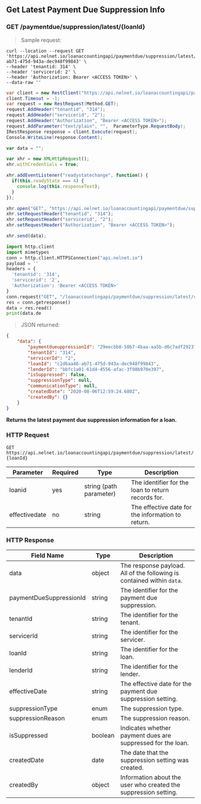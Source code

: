 <!--Endpoint introduction -->
## Get Latest Payment Due Suppression Info

### GET /paymentdue/suppression/latest/{loanId}

<!-- RIGHT: code samples -->

> Sample request:

```shell
curl --location --request GET 'https://api.nelnet.io/loanaccountingapi/paymentdue/suppression/latest/c2d6aa46-ab71-475d-943a-dec948f99843' \
--header 'tenantid: 314' \
--header 'servicerid: 2' \
--header 'Authorization: Bearer <ACCESS TOKEN>' \
--data-raw ''
```

```csharp
var client = new RestClient("https://api.nelnet.io/loanaccountingapi/paymentdue/suppression/latest/c2d6aa46-ab71-475d-943a-dec948f99843");
client.Timeout = -1;
var request = new RestRequest(Method.GET);
request.AddHeader("tenantid", "314");
request.AddHeader("servicerid", "2");
request.AddHeader("Authorization", "Bearer <ACCESS TOKEN>");
request.AddParameter("text/plain", "",  ParameterType.RequestBody);
IRestResponse response = client.Execute(request);
Console.WriteLine(response.Content);
```

```javascript
var data = "";

var xhr = new XMLHttpRequest();
xhr.withCredentials = true;

xhr.addEventListener("readystatechange", function() {
  if(this.readyState === 4) {
    console.log(this.responseText);
  }
});

xhr.open("GET", "https://api.nelnet.io/loanaccountingapi/paymentdue/suppression/latest/c2d6aa46-ab71-475d-943a-dec948f99843");
xhr.setRequestHeader("tenantid", "314");
xhr.setRequestHeader("servicerid", "2");
xhr.setRequestHeader("Authorization", "Bearer <ACCESS TOKEN>");

xhr.send(data);
```

```python
import http.client
import mimetypes
conn = http.client.HTTPSConnection("api.nelnet.io")
payload = ''
headers = {
  'tenantid': '314',
  'servicerid': '2',
  'Authorization': 'Bearer <ACCESS TOKEN>'
}
conn.request("GET", "/loanaccountingapi/paymentdue/suppression/latest/c2d6aa46-ab71-475d-943a-dec948f99843", payload, headers)
res = conn.getresponse()
data = res.read()
print(data.de
```

> JSON returned:

```json
{
    "data": {
        "paymentdueuppressionId": "29eecbb8-58b7-4baa-aa5b-d6c7adf29237",
        "tenantId": "314",
        "servicerId": "2",
        "loanId": "c2d6aa46-ab71-475d-943a-dec948f99843",
        "lenderId": "bbfc1a01-61d4-4556-afac-3f98b970e397",
        "isSuppressed": false,
        "suppressionType": null,
        "communicationType": null,
        "createdDate": "2020-08-06T12:59:24.680Z",
        "createdBy": {}
    }
}
```

<!-- LEFT: documentation -->

**Returns the latest payment due suppression information for a loan.**

### HTTP Request

`GET https://api.nelnet.io/loanaccountingapi/paymentdue/suppression/latest/{loanId}`

Parameter | Required | Type   | Description
----------| -------- | ------ | -----------
loanid | yes | string (path parameter) | The identifier for the loan to return records for.
effectivedate | no | string | The effective date for the information to return.

### HTTP Response

Field Name | Type | Description
---------- | ------- | -------
data | object | The response payload. All of the following is contained within `data`.
paymentDueSuppressionId | string | The identifier for the payment due suppression.
tenantId | string | The identifier for the tenant.
servicerId | string | The identifier for the servicer.
loanId | string | The identifier for the loan.
lenderId | string | The identifier for the lender.
effectiveDate | string | The effective date for the payment due suppression setting.
suppressionType | enum | The suppression type.
suppressionReason | enum | The suppression reason.
isSuppressed | boolean | Indicates whether payment dues are suppressed for the loan.
createdDate | date | The date that the suppression setting was created.
createdBy | object | Information about the user who created the suppression setting.